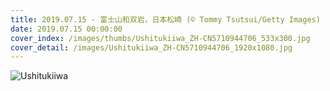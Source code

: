 ```yaml
---
title: 2019.07.15 - 富士山和双岩，日本松崎 (© Tommy Tsutsui/Getty Images)
date: 2019.07.15 00:00:00
cover_index: /images/thumbs/Ushitukiiwa_ZH-CN5710944706_533x300.jpg
cover_detail: /images/Ushitukiiwa_ZH-CN5710944706_1920x1080.jpg
---
```


![Ushitukiiwa](/images/Ushitukiiwa_ZH-CN5710944706_1920x1080.jpg)
